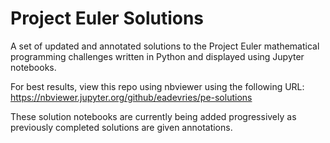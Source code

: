 # Project Euler Solutions

A set of updated and annotated solutions to the Project Euler mathematical programming challenges written in Python and displayed using Jupyter notebooks.

For best results, view this repo using nbviewer using the following URL: https://nbviewer.jupyter.org/github/eadevries/pe-solutions

These solution notebooks are currently being added progressively as previously completed solutions are given annotations.
